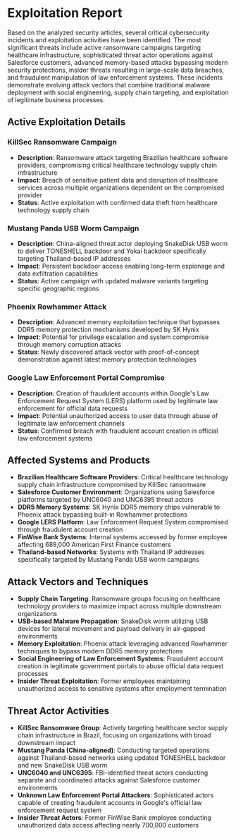# Exploitation Report

Based on the analyzed security articles, several critical cybersecurity incidents and exploitation activities have been identified. The most significant threats include active ransomware campaigns targeting healthcare infrastructure, sophisticated threat actor operations against Salesforce customers, advanced memory-based attacks bypassing modern security protections, insider threats resulting in large-scale data breaches, and fraudulent manipulation of law enforcement systems. These incidents demonstrate evolving attack vectors that combine traditional malware deployment with social engineering, supply chain targeting, and exploitation of legitimate business processes.

## Active Exploitation Details

### KillSec Ransomware Campaign
- **Description**: Ransomware attack targeting Brazilian healthcare software providers, compromising critical healthcare technology supply chain infrastructure
- **Impact**: Breach of sensitive patient data and disruption of healthcare services across multiple organizations dependent on the compromised provider
- **Status**: Active exploitation with confirmed data theft from healthcare technology supply chain

### Mustang Panda USB Worm Campaign
- **Description**: China-aligned threat actor deploying SnakeDisk USB worm to deliver TONESHELL backdoor and Yokai backdoor specifically targeting Thailand-based IP addresses
- **Impact**: Persistent backdoor access enabling long-term espionage and data exfiltration capabilities
- **Status**: Active campaign with updated malware variants targeting specific geographic regions

### Phoenix Rowhammer Attack
- **Description**: Advanced memory exploitation technique that bypasses DDR5 memory protection mechanisms developed by SK Hynix
- **Impact**: Potential for privilege escalation and system compromise through memory corruption attacks
- **Status**: Newly discovered attack vector with proof-of-concept demonstration against latest memory protection technologies

### Google Law Enforcement Portal Compromise
- **Description**: Creation of fraudulent accounts within Google's Law Enforcement Request System (LERS) platform used by legitimate law enforcement for official data requests
- **Impact**: Potential unauthorized access to user data through abuse of legitimate law enforcement channels
- **Status**: Confirmed breach with fraudulent account creation in official law enforcement systems

## Affected Systems and Products

- **Brazilian Healthcare Software Providers**: Critical healthcare technology supply chain infrastructure compromised by KillSec ransomware
- **Salesforce Customer Environment**: Organizations using Salesforce platforms targeted by UNC6040 and UNC6395 threat actors
- **DDR5 Memory Systems**: SK Hynix DDR5 memory chips vulnerable to Phoenix attack bypassing built-in Rowhammer protections
- **Google LERS Platform**: Law Enforcement Request System compromised through fraudulent account creation
- **FinWise Bank Systems**: Internal systems accessed by former employee affecting 689,000 American First Finance customers
- **Thailand-based Networks**: Systems with Thailand IP addresses specifically targeted by Mustang Panda USB worm campaigns

## Attack Vectors and Techniques

- **Supply Chain Targeting**: Ransomware groups focusing on healthcare technology providers to maximize impact across multiple downstream organizations
- **USB-based Malware Propagation**: SnakeDisk worm utilizing USB devices for lateral movement and payload delivery in air-gapped environments
- **Memory Exploitation**: Phoenix attack leveraging advanced Rowhammer techniques to bypass modern DDR5 memory protections
- **Social Engineering of Law Enforcement Systems**: Fraudulent account creation in legitimate government portals to abuse official data request processes
- **Insider Threat Exploitation**: Former employees maintaining unauthorized access to sensitive systems after employment termination

## Threat Actor Activities

- **KillSec Ransomware Group**: Actively targeting healthcare sector supply chain infrastructure in Brazil, focusing on organizations with broad downstream impact
- **Mustang Panda (China-aligned)**: Conducting targeted operations against Thailand-based networks using updated TONESHELL backdoor and new SnakeDisk USB worm
- **UNC6040 and UNC6395**: FBI-identified threat actors conducting separate and coordinated attacks against Salesforce customer environments
- **Unknown Law Enforcement Portal Attackers**: Sophisticated actors capable of creating fraudulent accounts in Google's official law enforcement request system
- **Insider Threat Actors**: Former FinWise Bank employee conducting unauthorized data access affecting nearly 700,000 customers